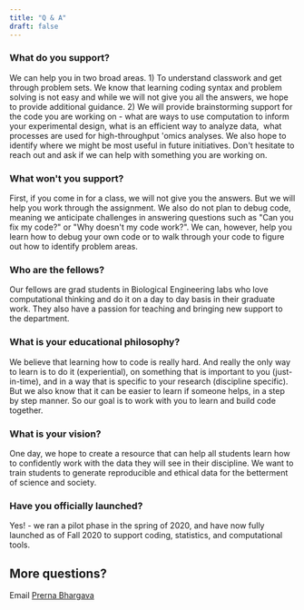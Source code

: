 ```yaml
---
title: "Q & A"
draft: false
---
```


### What do you support?
We can help you in two broad areas. 1) To understand classwork and get through problem sets. We know that learning coding syntax and problem solving is not easy and while we will not give you all the answers, we hope to provide additional guidance. 2) We will provide brainstorming support for the code you are working on - what are ways to use computation to inform your experimental design, what is an efficient way to analyze data,  what processes are used for high-throughput 'omics analyses. We also hope to identify where we might be most useful in future initiatives. Don't hesitate to reach out and ask if we can help with something you are working on.

### What won't you support?
First, if you come in for a class, we will not give you the answers. But we will help you work through the assignment. We also do not plan to debug code, meaning we anticipate challenges in answering questions such as "Can you fix my code?" or "Why doesn't my code work?". We can, however, help you learn how to debug your own code or to walk through your code to figure out how to identify problem areas.

### Who are the fellows?
Our fellows are grad students in Biological Engineering labs who love computational thinking and do it on a day to day basis in their graduate work. They also have a passion for teaching and bringing new support to the department.

### What is your educational philosophy?
We believe that learning how to code is really hard. And really the only way to learn is to do it (experiential), on something that is important to you (just-in-time), and in a way that is specific to your research (discipline specific). But we also know that it can be easier to learn if someone helps, in a step by step manner. So our goal is to work with you to learn and build code together.

### What is your vision?
One day, we hope to create a resource that can help all students learn how to confidently work with the data they will see in their discipline. We want to train students to generate reproducible and ethical data for the betterment of science and society.

### Have you officially launched?
Yes! - we ran a pilot phase in the spring of 2020, and have now fully launched as of Fall 2020 to support coding, statistics, and computational tools.

## More questions?
Email [Prerna Bhargava](mailto:bhargavp@mit.edu)
